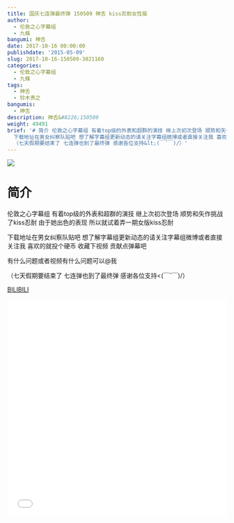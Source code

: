 ```yaml
---
title: 国庆七连弹最终弹 150509 神舌 kiss忍耐女性版
author:
  - 伦敦之心字幕组
  - 九條
bangumi: 神舌
date: 2017-10-16 00:00:00
publishdate: '2015-05-09'
slug: 2017-10-16-150509-3021160
categories:
  - 伦敦之心字幕组
  - 九條
tags:
  - 神舌
  - 铃木贵之
bangumis:
  - 神舌
description: 神舌&#8226;150509
weight: 49491
brief: '# 简介 伦敦之心字幕组 有着top级的外表和超群的演技 继上次初次登场 顺势和矢作挑战了kiss忍耐 由于她出色的表现 所以就试着弄一期女版kiss忍耐
  下载地址在男女纠察队贴吧 想了解字幕组更新动态的请关注字幕组微博或者直接关注我 喜欢的就投个硬币 收藏下视频 贡献点弹幕吧 有什么问题或者视频有什么问题可以@我
  （七天假期要结束了 七连弹也到了最终弹 感谢各位支持&lt;(￣ˇ￣)/）'
---
```


![](https://i.imgur.com/bUpveZ6.jpg)

# 简介  
伦敦之心字幕组 有着top级的外表和超群的演技 继上次初次登场 顺势和矢作挑战了kiss忍耐 由于她出色的表现 所以就试着弄一期女版kiss忍耐 


下载地址在男女纠察队贴吧 想了解字幕组更新动态的请关注字幕组微博或者直接关注我 喜欢的就投个硬币 收藏下视频 贡献点弹幕吧


有什么问题或者视频有什么问题可以@我


（七天假期要结束了 七连弹也到了最终弹 感谢各位支持&lt;(￣ˇ￣)/）

  [BILIBILI](https://www.bilibili.com/video/av3021160/)


<div class="vcontainer">  <iframe class='video' src="//www.bilibili.com/blackboard/player.html?aid=3021160" width="100%" height="500" frameborder="0" allowfullscreen="allowfullscreen"></iframe></div>
